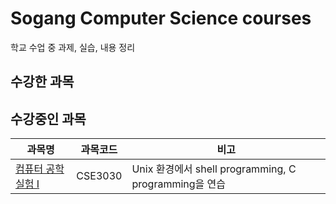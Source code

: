# Sogang Computer Science courses

학교 수업 중 과제, 실습, 내용 정리

## 수강한 과목


## 수강중인 과목

|과목명|과목코드|비고|
|------|------|---|
|[컴퓨터 공학 실험 I](https://github.com/kiwww125/SGCS/tree/master/CSE3013_Computer%20Science%20and%20Engineering%20laboratory%20I)  |CSE3030| Unix 환경에서 shell programming, C programming을 연습|
